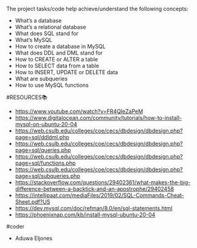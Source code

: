 The project tasks/code help achieve/understand the following concepts:
- What’s a database
- What’s a relational database
- What does SQL stand for
- What’s MySQL
- How to create a database in MySQL
- What does DDL and DML stand for
- How to CREATE or ALTER a table
- How to SELECT data from a table
- How to INSERT, UPDATE or DELETE data
- What are subqueries
- How to use MySQL functions

#RESOURCES📚
- https://www.youtube.com/watch?v=FR4QIeZaPeM
- https://www.digitalocean.com/community/tutorials/how-to-install-mysql-on-ubuntu-20-04
- https://web.csulb.edu/colleges/coe/cecs/dbdesign/dbdesign.php?page=sql/ddldml.php
- https://web.csulb.edu/colleges/coe/cecs/dbdesign/dbdesign.php?page=sql/queries.php
- https://web.csulb.edu/colleges/coe/cecs/dbdesign/dbdesign.php?page=sql/functions.php
- https://web.csulb.edu/colleges/coe/cecs/dbdesign/dbdesign.php?page=sql/subqueries.php
- https://stackoverflow.com/questions/29402361/what-makes-the-big-difference-between-a-backtick-and-an-apostrophe/29402458
- https://intellipaat.com/mediaFiles/2019/02/SQL-Commands-Cheat-Sheet.pdf?US
- https://dev.mysql.com/doc/refman/8.0/en/sql-statements.html
- https://phoenixnap.com/kb/install-mysql-ubuntu-20-04

#coder
- Aduwa Eljones
